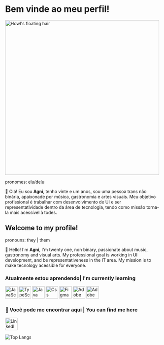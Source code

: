 # Bem vinde ao meu perfil!

<img align="center" alt="Howl's floating hair" src="https://i.imgur.com/vcYSbGc.gif" width="500px"/>

pronomes: elu/delu

🦇 Olá! Eu sou **Agni**, tenho vinte e um anos, sou uma pessoa trans não binária, apaixonade por música, gastronomia e artes visuais. Meu objetivo profissional é trabalhar com desenvolvimento de UI e ser representatividade dentro da área de tecnologia, tendo como missão torna-la mais acessível à todes.


## Welcome to my profile! 

pronouns: they | them

🦇 Hello! I'm **Agni**, I'm twenty one, non binary, passionate about music, gastronomy and visual arts. My professional goal is working in UI development, and be representativeness in the IT area. My mission is to make tecnology acessible for everyone. 

### Atualmente estou aprendendo| I'm currently learning


<a href="https://developer.mozilla.org/en-US/docs/Web/JavaScript" target="_blank"><img src="https://i.imgur.com/zsfj7OL.png" alt="JavaScript purple icon" width="40" height="40"/></a>
<a href="https://www.typescriptlang.org/" target="_blank"><img src="https://i.imgur.com/nq5p65Q.png" alt="TypeScript purple icon" width="40" height="40"/></a>
<a href="https://www.java.com/pt-BR/" target="_blank"><img src="https://i.imgur.com/4jSCrMR.png" alt="Java purple icon" width="40" height="40"/></a>
<a href="https://developer.mozilla.org/pt-BR/docs/Web/CSS" target="_blank"> <img src="https://i.imgur.com/HJO5HHV.png" alt="Css purple icon" width="40" height="40"/></a> 
<a href="https://www.figma.com/" target="_blank"><img src="https://i.imgur.com/SwFHDGA.png" alt="Figma purple icon" width="40" height="40"/></a>
<a href="https://www.adobe.com/br/products/photoshop.html" target="_blank"> <img src="https://i.imgur.com/MuI1Sy8.png" alt="Adobe Photoshop purple icon" width="40" height="40"/></a> 
<a href="https://www.adobe.com/br/products/illustrator.html" target="_blank"><img src="https://i.imgur.com/Wkqcy0R.png" alt="Adobe Illustrator purple icon" width="40" height="40"/></a> 



### 📍 Você pode me encontrar aqui | You can find me here 

<a href="https://www.linkedin.com/in/agni-dmitri/" target="_blank"><img src="https://i.imgur.com/jKrkgfu.png" width="40px" height="40px" alt="LinkedIn"></a>

![Top Langs](https://github-readme-stats.vercel.app/api/top-langs/?username=agnidmitri&layout=compact&theme=highcontrast)

